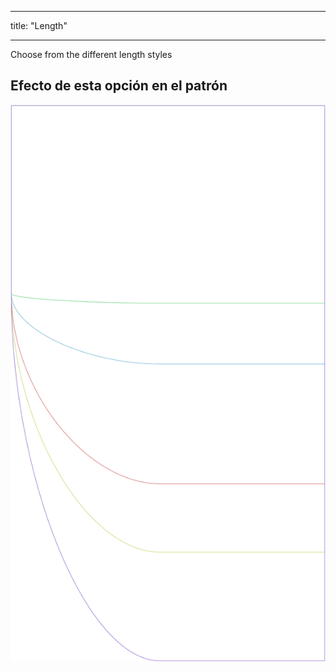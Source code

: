 - - -
title: "Length"
- - -

Choose from the different length styles

## Efecto de esta opción en el patrón

![Esta imagen muestra el efecto de esta opción superponiendo varias variantes que tienen un valor diferente para esta opción](lunetius_length_sample.svg "Effect of this option on the pattern")
